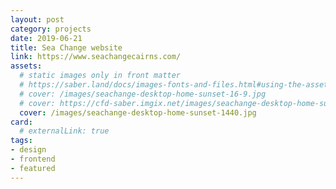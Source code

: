 ```yaml
---
layout: post
category: projects
date: 2019-06-21
title: Sea Change website
link: https://www.seachangecairns.com/
assets:
  # static images only in front matter
  # https://saber.land/docs/images-fonts-and-files.html#using-the-assets-page-attribute
  # cover: /images/seachange-desktop-home-sunset-16-9.jpg
  # cover: https://cfd-saber.imgix.net/images/seachange-desktop-home-sunset-16-9.jpg
  cover: /images/seachange-desktop-home-sunset-1440.jpg
card:
  # externalLink: true
tags: 
- design
- frontend
- featured
---
```


